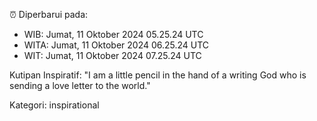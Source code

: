 ⏰ Diperbarui pada:
- WIB: Jumat, 11 Oktober 2024 05.25.24 UTC
- WITA: Jumat, 11 Oktober 2024 06.25.24 UTC
- WIT: Jumat, 11 Oktober 2024 07.25.24 UTC

Kutipan Inspiratif:
"I am a little pencil in the hand of a writing God who is sending a love letter to the world."


Kategori: inspirational

